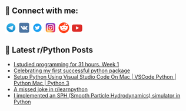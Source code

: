## 🔎 Connect with me:
[<img src="https://github.com/bullbesh/bullbesh/blob/main/images/Telegram.png" width="32" height="32" />](https://t.me/bullbesh)
[<img src="https://github.com/bullbesh/bullbesh/blob/main/images/VK.png" width="32" height="32" />](https://vk.com/bullbesh)
[<img src="https://github.com/bullbesh/bullbesh/blob/main/images/Twitter.png" width="32" height="32" />](https://twitter.com/bullbesh1)
[<img src="https://github.com/bullbesh/bullbesh/blob/main/images/Instagram.png" width="32" height="32" />](https://www.instagram.com/bullbesh)
[<img src="https://github.com/bullbesh/bullbesh/blob/main/images/Reddit.png" width="32" height="32" />](https://www.reddit.com/user/bullbesh)
[<img src="https://github.com/bullbesh/bullbesh/blob/main/images/YouTube.png" width="32" height="32" />](https://www.youtube.com/channel/UCtfjRs6uzgq5mfm8S06WTcg)

## 📕 Latest r/Python Posts
<!-- BLOG-POST-LIST:START -->
- [I studied programming for 31 hours. Week 1](https://www.reddit.com/r/Python/comments/zd4wpg/i_studied_programming_for_31_hours_week_1/)
- [Celebrating my first successful python package](https://www.reddit.com/r/Python/comments/zd4vj5/celebrating_my_first_successful_python_package/)
- [Setup Python Using Visual Studio Code On Mac | VSCode Python | Python Mac | Python 3](https://www.reddit.com/r/Python/comments/zd4d4i/setup_python_using_visual_studio_code_on_mac/)
- [A missed joke in r/learnpython](https://www.reddit.com/r/Python/comments/zd3r0u/a_missed_joke_in_rlearnpython/)
- [I implemented an SPH &lpar;Smooth Particle Hydrodynamics&rpar; simulator in Python](https://www.reddit.com/r/Python/comments/zd3pil/i_implemented_an_sph_smooth_particle/)
<!-- BLOG-POST-LIST:END -->
